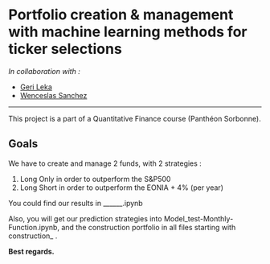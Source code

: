 # Portfolio creation & management with machine learning methods for ticker selections

*In collaboration with :*
- [Geri Leka](https://github.com/gerileka)
- [Wenceslas Sanchez](https://github.com/Orlogskapten)

---

This project is a part of a Quantitative Finance course (Panthéon Sorbonne).

## Goals

We have to create and manage 2 funds, with 2 strategies :
1) Long Only in order to outperform the S&P500
2) Long Short in order to outperform the EONIA + 4% (per year)

You could find our results in ______.ipynb

Also, you will get our prediction strategies into Model_test-Monthly-Function.ipynb, and the construction portfolio in  all files starting with construction_ .


**Best regards.**
